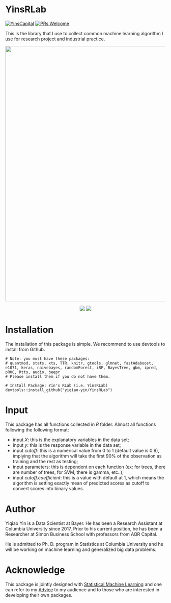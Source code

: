 # YinsRLab
[![YinsCapital](https://cdn.rawgit.com/sindresorhus/awesome/d7305f38d29fed78fa85652e3a63e154dd8e8829/media/badge.svg)](https://yinscapital.com/research/)
[![PRs Welcome](https://img.shields.io/badge/PRs-welcome-brightgreen.svg?style=flat-square)](http://makeapullrequest.com)

This is the library that I use to collect common machine learning algorithm I use for research project and industrial practice.

<p align="center">
  <img width="800" src="https://github.com/yiqiao-yin/YinsRLab/blob/master/figs/HELLO2.gif">
</p>
<p align="center">
	<img src="https://img.shields.io/badge/stars-30+-blue.svg"/>
	<img src="https://img.shields.io/badge/license-CC0-blue.svg"/>
</p>

# Installation

The installation of this package is simple. We recommend to use devtools to install from Github.

```
# Note: you must have these packages:
# quantmod, stats, xts, TTR, knitr, gtools, glmnet, fastAdaboost, e1071, keras, naivebayes, randomForest, iRF, BayesTree, gbm, ipred, pROC, Rtts, audio, beepr
# Please install them if you do not have them. 

# Install Package: Yin's RLab (i.e. YinsRLab)
devtools::install_github("yiqiao-yin/YinsRLab")
```

# Input

This package has all functions collected in *R* folder. Almost all functions following the following format:
- input $X$: this is the explanatory variables in the data set;
- input $y$: this is the response variable in the data set;
- input *cutoff*: this is a numerical value from 0 to 1 (default value is 0.9), implying that the algorithm will take the first 90% of the observation as training and the rest as testing;
- input parameters: this is dependent on each function (ex: for trees, there are number of trees, for SVM, there is gamma, etc..);
- input *cutoff.coefficient*: this is a value with default at 1, which means the algorithm is setting exactly mean of predicted scores as cutoff to convert scores into binary values.

# Author

Yiqiao Yin is a Data Scientist at Bayer. He has been a Research Assistant at Columbia University since 2017. Prior to his current position, he has been a Researcher at Simon Business School with professors from AQR Capital. 

He is admitted to Ph. D. program in Statistics at Columbia University and he will be working on machine learning and generalized big data problems.

# Acknowledge

This package is jointly designed with [Statistical Machine Learning](https://github.com/yiqiao-yin/Statistical-Machine-Learning) and one can refer to my [Advice](https://github.com/yiqiao-yin/YinsRLab/blob/master/Advice.md) to my audience and to those who are interested in developing their own packages.
